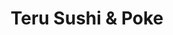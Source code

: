 ---
layout: place
title: "Teru Sushi & Poke"
permalink: /maryland/baltimore/teru-sushi-poke.html
stateAbbr: MD
stateName: Maryland
cityName: Baltimore
seo:
  name: "Teru Sushi & Poke"
  type: Restaurant
  links: https://www.teru-sushi.com/
description: "Looking for sushi in Baltimore, Maryland? Check out Teru Sushi & Poke for a delightful Japanese dining experience. Enjoy a variety of sushi and other dishes ..."
place_id: ChIJyd1sz4sFyIkRpIEV24MjC6k
photos:
  - name: >-
      places/ChIJyd1sz4sFyIkRpIEV24MjC6k/photos/AeeoHcJ7SK5TMp3pDoc9ilnAUjAIOlHbIv9FTiwKRju-ufHVKwSFlypYezml9iAbHsuwvwiYIhY3IxIAWuRhqRYAYoqdTM67L-OfmO-b_wJr7mozAN6bsOCd6z88MTTj2v_9bsdfnAB_eSJihIkPWO52YlaEJKOYXE-OC-y4nt79OGsxhPfRp8iTTeO0OplmedYqtvNT3OqRtMkQvDmI78fYS-zQsA1Ne2cmZzcHdhblquqZu_0OkV2SDooD1hvLCJHlOF3BD51DGxbMLo3_o_AqBnla8cY8UwkXWQSVOUnYl3vmtQ
    widthPx: 4032
    heightPx: 3024
    authorAttributions:
      - displayName: Teru Sushi & Poke
        uri: https://maps.google.com/maps/contrib/103243635975760545801
        photoUri: >-
          https://lh3.googleusercontent.com/a/ACg8ocJ6b8-Qmv0sRQKMf0xh3YrA7CaINKOiir3KCZzxe2bfIO8CNA=s100-p-k-no-mo
    flagContentUri: >-
      https://www.google.com/local/imagery/report/?cb_client=maps_api_places.places_api&image_key=!1e10!2sAF1QipNIimzgcBysnKdqj8eHDr05_I5gDTLOKEFqdMfC&hl=en-US
    googleMapsUri: >-
      https://www.google.com/maps/place//data=!3m4!1e2!3m2!1sAF1QipNIimzgcBysnKdqj8eHDr05_I5gDTLOKEFqdMfC!2e10!4m2!3m1!1s0x89c8058bcf6cddc9:0xa90b2383db1581a4
  - name: >-
      places/ChIJyd1sz4sFyIkRpIEV24MjC6k/photos/AeeoHcIE36iRcaTe8_Utjjw1irzmWBQOhb3XdrVpgHmf2QN3ZWam1B7a6gv2KNMxpYMfCIS8m1DaaypoYyoAXICHjrQUDSonSwg61lSI19jagHPLJTY4e_cYw2mr2fmjIfEwCIAKU9h4CcrUGdDdB2Msxa21TMb5P5TZ8DfE_ZcFjXJmjzs9KZQCFrDwLe2SPYvJsjeeov8yxl9jMbeoQR1P-MuqMHNkBk6RMMQIgceqgqbkoXN2HZKvGmApSp9OxVLtSYjx9m-c4wTkpbFn6ihyBL8I-MvzHkjHHKr3GuDbxKvzrnwtlBn4RdDLz8-QMTMty8ckdCJh2zaU3Ew7_9Nky_IhFB00Di9jvAuL3qFr3owRqhxdUEB5trwsgMzu8aAA5BFj1jYzh7zm1VR4O37vA4aX_0liLflNhI8h_xwGjgGaoPy7IMRN9Qw4dT9kzbZG
    widthPx: 4000
    heightPx: 2252
    authorAttributions:
      - displayName: roxboxable
        uri: https://maps.google.com/maps/contrib/109748528131539701168
        photoUri: >-
          https://lh3.googleusercontent.com/a-/ALV-UjWFI2TMQVJUkwDAvVgarqf7FOlC6oN-VhHkIw-NJqENgfh3KaA=s100-p-k-no-mo
    flagContentUri: >-
      https://www.google.com/local/imagery/report/?cb_client=maps_api_places.places_api&image_key=!1e10!2sCIABIhADycKznABHd2f2ql4ACIWj&hl=en-US
    googleMapsUri: >-
      https://www.google.com/maps/place//data=!3m4!1e2!3m2!1sCIABIhADycKznABHd2f2ql4ACIWj!2e10!4m2!3m1!1s0x89c8058bcf6cddc9:0xa90b2383db1581a4
  - name: >-
      places/ChIJyd1sz4sFyIkRpIEV24MjC6k/photos/AeeoHcJS2NpS5qE1C2AbUEH1je9czmNGDYiEjLHfFHiOtEiY_8M6n5xJF8RjIV_apdywcuXpsEXPY8UaxU18KEmQgpLgh6Dns9z92eMnJ5a3oK1eexIGO7lIWvIALJ3kaAvDuUIRH31nv6Id9f_PJlEmZGNQB2fY8kRfp4En7dR9dj6vX8mhgo8VTqUstMzgALPhD-gOxl9LXUlhaF5Dx0o4bovhKYHzpY_kjYG0nU4MvVW4KkS3hMMC__IUnaF1sowqTka5v7Cn12YO6bBbmz0ajuHXh8MMbgEab0WkxTv5tzNM-g
    widthPx: 4032
    heightPx: 3024
    authorAttributions:
      - displayName: Teru Sushi & Poke
        uri: https://maps.google.com/maps/contrib/103243635975760545801
        photoUri: >-
          https://lh3.googleusercontent.com/a/ACg8ocJ6b8-Qmv0sRQKMf0xh3YrA7CaINKOiir3KCZzxe2bfIO8CNA=s100-p-k-no-mo
    flagContentUri: >-
      https://www.google.com/local/imagery/report/?cb_client=maps_api_places.places_api&image_key=!1e10!2sAF1QipNmXjXSx0yrnWKVozw6hImA9INFiSBXV-28Fnw4&hl=en-US
    googleMapsUri: >-
      https://www.google.com/maps/place//data=!3m4!1e2!3m2!1sAF1QipNmXjXSx0yrnWKVozw6hImA9INFiSBXV-28Fnw4!2e10!4m2!3m1!1s0x89c8058bcf6cddc9:0xa90b2383db1581a4
  - name: >-
      places/ChIJyd1sz4sFyIkRpIEV24MjC6k/photos/AeeoHcK2SFH9C9LPrWIL3lVqQZj3LxXvWjwxpql_TTOcm-HVu3O3Jf_Mfr_0xzcqm_vmCb9Sv8-CRWSwTvgpVBXqn64rvPrDnAt76BuDQeIfIBShrLZDWbQIBLq7Vf53OjSlW2EjsPJQQiBSpac8Tc8oQS1RpEvvkjqnIJD8vSVLorGqApcEptOokJwABPjXMvhOgcDwjK1_P9dcqM8WUMW3CuDGirRrmDWMaHKmgdOfJTIinOq1pPZIK2V4p5PTJ4lO6BEkvhbhmVl5i4Pc9S8Invi3jHcnPwvGZHyrsytGFoof3w
    widthPx: 1284
    heightPx: 982
    authorAttributions:
      - displayName: Teru Sushi & Poke
        uri: https://maps.google.com/maps/contrib/103243635975760545801
        photoUri: >-
          https://lh3.googleusercontent.com/a/ACg8ocJ6b8-Qmv0sRQKMf0xh3YrA7CaINKOiir3KCZzxe2bfIO8CNA=s100-p-k-no-mo
    flagContentUri: >-
      https://www.google.com/local/imagery/report/?cb_client=maps_api_places.places_api&image_key=!1e10!2sAF1QipM62m8KC6OnizT-pnCKFjUPWM1b-P0Uu-hNSgcW&hl=en-US
    googleMapsUri: >-
      https://www.google.com/maps/place//data=!3m4!1e2!3m2!1sAF1QipM62m8KC6OnizT-pnCKFjUPWM1b-P0Uu-hNSgcW!2e10!4m2!3m1!1s0x89c8058bcf6cddc9:0xa90b2383db1581a4
  - name: >-
      places/ChIJyd1sz4sFyIkRpIEV24MjC6k/photos/AeeoHcLUumfhmlxPhjafEYXwB5GOQRs8S-lZgBpXz_dggoqBVaidzlTozohgym25ubkFnXXnPkHb5Ead011xT7E6SgORoBpJk57V_9oH94TW4DSI2sqx3rsjvN350x3qH8zHFZwCED09P0lm7uJUCW-7rfG2-wHBChLEroTCsOIxIx2lv3f1SrRPFGaT1fVjoAb0zHPCMtMw7d6ntvw338_P-1hClTK43FW_Uay-DxwgJaisjRJxN0k_cd12hpoxM3ZILHubedH_Ahp-niPNo58OIhzLKEW-MumD8mADH7-G_Ze8C52qCkoe4oAyAHUPO9Y1Xt2we3dOE3MmjunqBK_KKTiXfLIFQU9tW5lpleKkRIuxBqgxW_58iGl_3NLq0atRwccSZwH9zKUGS5GlXxXrTy81T-q_C4VyqwhULbPeXeJcn38
    widthPx: 4032
    heightPx: 3024
    authorAttributions:
      - displayName: Daniel Lee
        uri: https://maps.google.com/maps/contrib/114850009059002449783
        photoUri: >-
          https://lh3.googleusercontent.com/a/ACg8ocIMf6BV8Qrni5OSlJAEEgIBXIPR-kbfoMtfovZMzYr__wXCdg=s100-p-k-no-mo
    flagContentUri: >-
      https://www.google.com/local/imagery/report/?cb_client=maps_api_places.places_api&image_key=!1e10!2sCIHM0ogKEICAgIDX5tbr_gE&hl=en-US
    googleMapsUri: >-
      https://www.google.com/maps/place//data=!3m4!1e2!3m2!1sCIHM0ogKEICAgIDX5tbr_gE!2e10!4m2!3m1!1s0x89c8058bcf6cddc9:0xa90b2383db1581a4
  - name: >-
      places/ChIJyd1sz4sFyIkRpIEV24MjC6k/photos/AeeoHcLEIKmxPwFfMR0Q7m6EnWmZkYJDD1pGKnYjBsdxEmPk91O4TrkLXkGiRdPxgWSNQ6YIua-t2iRvXDEBEq13NJHXbElXdKuzOX9UzLUhZi90AOxwrSYJI8pc-5wkKtHmnbz9ocULWwDh5WE6vkMQdm1liLicKHWIZ685NCtDnX5_0VvVmgPr4rUrXlVTp6Aq6IPVdsuskBoRjeC42u_PkPIWN-Lqt_Fh3SALoHloc-5fCApiMgza2UQMnQj5kTEnvggdaJuDLAxxiGacOrWLaHqZEw1cpXSF9yRc7_MesCBMeZsPWkRy7Aosq7vNagQSglrtZkYbKCNrh3J8U8_WiS6eUwglLkuGZBraWmznfbuNAnZKVCEOZbzerrJ_lQFrFuorOgFEofcUi7xQflbyNem7GSv110Qj35ey1jIrqJmlm9aXLJdAWcfBoVmlgw
    widthPx: 4030
    heightPx: 3022
    authorAttributions:
      - displayName: Sutreechai Boonwang
        uri: https://maps.google.com/maps/contrib/101719642693370525049
        photoUri: >-
          https://lh3.googleusercontent.com/a-/ALV-UjWg57wPFr0RCAMiKLCxiaB7iSRB0dgWMk4g1zI_edSPYOMZpsVR=s100-p-k-no-mo
    flagContentUri: >-
      https://www.google.com/local/imagery/report/?cb_client=maps_api_places.places_api&image_key=!1e10!2sCIABIhAA3ireqT2awWecDpcAByoN&hl=en-US
    googleMapsUri: >-
      https://www.google.com/maps/place//data=!3m4!1e2!3m2!1sCIABIhAA3ireqT2awWecDpcAByoN!2e10!4m2!3m1!1s0x89c8058bcf6cddc9:0xa90b2383db1581a4
  - name: >-
      places/ChIJyd1sz4sFyIkRpIEV24MjC6k/photos/AeeoHcKtcvj2uEkvJ7WaDs5oK0t03CZZTL_y7yYnGtCRlhkNDqhVLtvXKqIdvhnYCfQQfdgLAX5vwpsPTfuHKBsE6qc4Mln-BNn2rzyb6_ZHJXwOQ4PUxQcibk2xIODFCslpMYVyqOrDK3AKAu_ESw3vjWRWuvnLFcK6PiD9AriNr9DxgbzHSfDWiwUTtAdY0_hbu4aczSbBHHRnysm32hiqiSTHnAMMCVw1aGoHfhMUt5vwwm_2FlIHR_84mugOH8d8BIRyxaO087m0MV0uMHh22xMFkRUqtzctAUBgnZg9jakSMw
    widthPx: 1620
    heightPx: 2025
    authorAttributions:
      - displayName: Teru Sushi & Poke
        uri: https://maps.google.com/maps/contrib/103243635975760545801
        photoUri: >-
          https://lh3.googleusercontent.com/a/ACg8ocJ6b8-Qmv0sRQKMf0xh3YrA7CaINKOiir3KCZzxe2bfIO8CNA=s100-p-k-no-mo
    flagContentUri: >-
      https://www.google.com/local/imagery/report/?cb_client=maps_api_places.places_api&image_key=!1e10!2sAF1QipNVHS813yGMs7Kbq3QjIvRJseHLwMpEbuG-Oy_k&hl=en-US
    googleMapsUri: >-
      https://www.google.com/maps/place//data=!3m4!1e2!3m2!1sAF1QipNVHS813yGMs7Kbq3QjIvRJseHLwMpEbuG-Oy_k!2e10!4m2!3m1!1s0x89c8058bcf6cddc9:0xa90b2383db1581a4
  - name: >-
      places/ChIJyd1sz4sFyIkRpIEV24MjC6k/photos/AeeoHcKNaAIQp8wiWz5a_Oi90K5S9SBNnV8KzsYNIe4-9k54mNSvBdP_Qx0SlBdkW_H-UMu9vUhc5mV07WGZ3v6wg0gZjk2dTC5xi4XjbyJnwgUyh2GaxyhSb8hpbvWo1NH0tOZC7u0XWuwr0aaix7l2L_uNQO0ySyvhpr2tSpgD9Tq57RKoiAIxpwPYbuoBqK2zNzFEpJRu2FypMXkWtk0WZl3LOrv2-4m7YkeUOmesfa96W7dtn_OokhQ2hoyeONfWmtD2yWZjQqhTtZKYig_GKX7DjbOehpBr-gKDYalDTu0UZ8vJ_Cotc9p31d4poI89HucOssmzutpkjMb1shopHAw-lzi_E7AAIYxS-tNcnIDjeFlDqj1o7QfrtfVqz01w3VCrnGex12a4aVSaHRj9DWPu1AEwkR4xRBzC-WCsbF5w91EyOzCRBZqWRSWwJzBw
    widthPx: 4031
    heightPx: 3023
    authorAttributions:
      - displayName: Sutreechai Boonwang
        uri: https://maps.google.com/maps/contrib/101719642693370525049
        photoUri: >-
          https://lh3.googleusercontent.com/a-/ALV-UjWg57wPFr0RCAMiKLCxiaB7iSRB0dgWMk4g1zI_edSPYOMZpsVR=s100-p-k-no-mo
    flagContentUri: >-
      https://www.google.com/local/imagery/report/?cb_client=maps_api_places.places_api&image_key=!1e10!2sCIABIhADydmY9iNXCWecDpkABRRf&hl=en-US
    googleMapsUri: >-
      https://www.google.com/maps/place//data=!3m4!1e2!3m2!1sCIABIhADydmY9iNXCWecDpkABRRf!2e10!4m2!3m1!1s0x89c8058bcf6cddc9:0xa90b2383db1581a4
  - name: >-
      places/ChIJyd1sz4sFyIkRpIEV24MjC6k/photos/AeeoHcJzeG6y_xjf9362bbuDva5lL56yzvYQUat9QoJ7cI74kCcGWiWPUMUU7t51b4qKAkWpPd5sqzLSy4RSqIVR2EesGrgZkJYl9AMpSXl6jAPperB4T8ESLiq64l7BjMeoIyy1HzHSIMGwumv000nztbbSVqEt_x4Rqpmb411MIuJ4bO8_wZXRQ7LH-sIXL5_GmA4vodQKJ5fhoSrtOVZpUkdh1xqYeKvsxMc2DGK4qnUoUD3mtVnjj7EnnkkdyFv9HFKWuIW0XMEAXGw-uDuWC7pVQHVN0v7UnM4kIpCTASEC-1p5bLP-k_YiYN3VihvZNSLcjvCU3r1fORxttP9F3enfv9GJ8qGQJNKS4A3n7YIcPrumMxBQ3KkcOVTDMjN1M5pZf_uvmalS-X-y_rClFz95m4-ZIYum_KxP53Um1dhAMdEb99WHo08JYFR-tm6Y
    widthPx: 4032
    heightPx: 3024
    authorAttributions:
      - displayName: Sutreechai Boonwang
        uri: https://maps.google.com/maps/contrib/101719642693370525049
        photoUri: >-
          https://lh3.googleusercontent.com/a-/ALV-UjWg57wPFr0RCAMiKLCxiaB7iSRB0dgWMk4g1zI_edSPYOMZpsVR=s100-p-k-no-mo
    flagContentUri: >-
      https://www.google.com/local/imagery/report/?cb_client=maps_api_places.places_api&image_key=!1e10!2sCIABIhADydmY9iNXCWecDpkAClLo&hl=en-US
    googleMapsUri: >-
      https://www.google.com/maps/place//data=!3m4!1e2!3m2!1sCIABIhADydmY9iNXCWecDpkAClLo!2e10!4m2!3m1!1s0x89c8058bcf6cddc9:0xa90b2383db1581a4
  - name: >-
      places/ChIJyd1sz4sFyIkRpIEV24MjC6k/photos/AeeoHcI_gD9jFrAhnpdxcPr-U_u3oFmQW3OVJz6qogfRta0fKg3D9FJKmEBgT2X2-Y59vWwSVeQkDXjHzH6XEWibgx4u7jSyLeHy7qe51awgf3LZ-IEbIu97qzWKZabBJSoWTZveZgy0KoNxHvRTz0ad4DLqJJSusmZiS1pcIfraN9ulu1CUO9rC9DhRRUMUvqBXX-9v4F7bGkNCn9v4yoGmPakNV8c6R4WkAgPkvb8pq688mp3Z6GgeJ28kD4FWcfJ_9Hl_kc9iOYSg51nQGNKZ4wnGgoyJBzsLasMToFdZHCBldo4m0WwuqXGJIOFGhGB7BKVUGYVFnVlaihK4J0ksQqypCoX-KqYa2E1ilX6F2v1Hz1aIwHAc2RCu3q2Avbm49D-EhZvh0lIjm2CNLc7vGZDQUOPoD0xmat05wWZsD3A
    widthPx: 3024
    heightPx: 4032
    authorAttributions:
      - displayName: Jacob Sanchez
        uri: https://maps.google.com/maps/contrib/104638774538911388059
        photoUri: >-
          https://lh3.googleusercontent.com/a-/ALV-UjWIclFS1n5iiuVxy5EyyEekIZsQ-VF13gph2_lqtd18BD-YqTmU=s100-p-k-no-mo
    flagContentUri: >-
      https://www.google.com/local/imagery/report/?cb_client=maps_api_places.places_api&image_key=!1e10!2sCIHM0ogKEICAgMDg7cjyMg&hl=en-US
    googleMapsUri: >-
      https://www.google.com/maps/place//data=!3m4!1e2!3m2!1sCIHM0ogKEICAgMDg7cjyMg!2e10!4m2!3m1!1s0x89c8058bcf6cddc9:0xa90b2383db1581a4
address: Lexington Market, 112 N Eutaw St Stall 41, Baltimore, MD 21201, USA
street: Lexington Market, 112 N Eutaw St Stall 41
city: Baltimore
state: MD
zip: '21201'
country: USA
neighborhood: Bromo Arts District
latitude: '39.291059'
longitude: '-76.621913'
accessibility_options:
  wheelchairAccessibleEntrance: true
  wheelchairAccessibleRestroom: true
business_status: OPERATIONAL
name: Teru Sushi & Poke
google_maps_links:
  directionsUri: >-
    https://www.google.com/maps/dir//''/data=!4m7!4m6!1m1!4e2!1m2!1m1!1s0x89c8058bcf6cddc9:0xa90b2383db1581a4!3e0
  placeUri: https://maps.google.com/?cid=12180868666376946084
  writeAReviewUri: >-
    https://www.google.com/maps/place//data=!4m3!3m2!1s0x89c8058bcf6cddc9:0xa90b2383db1581a4!12e1
  reviewsUri: >-
    https://www.google.com/maps/place//data=!4m4!3m3!1s0x89c8058bcf6cddc9:0xa90b2383db1581a4!9m1!1b1
  photosUri: >-
    https://www.google.com/maps/place//data=!4m3!3m2!1s0x89c8058bcf6cddc9:0xa90b2383db1581a4!10e5
primary_type: Takeout Restaurant
opening_hours:
  regular: null
  current: null
secondary_opening_hours:
  regular:
    weekdayDescriptions: null
    type: null
  current:
    weekdayDescriptions: null
    type: null
phone: (443) 574-6919
price_level: null
price_range: $10 &ndash; $20
rating: '5.0'
rating_count: 9
website: https://www.teru-sushi.com/
reviews:
  - name: >-
      places/ChIJyd1sz4sFyIkRpIEV24MjC6k/reviews/ChdDSUhNMG9nS0VJQ0FnTURnN2NESmp3RRAB
    relativePublishTimeDescription: a month ago
    rating: 5
    text:
      text: >-
        Amazing! Visiting from TX- Raj and his crew make an amazing dish!! Never
        had such amazing shrimp tempura in a dumpling bun - generously shrimp,
        unagi sauce, geniously paired with pickle and crispies.  So yummy!
      languageCode: en
    originalText:
      text: >-
        Amazing! Visiting from TX- Raj and his crew make an amazing dish!! Never
        had such amazing shrimp tempura in a dumpling bun - generously shrimp,
        unagi sauce, geniously paired with pickle and crispies.  So yummy!
      languageCode: en
    authorAttribution:
      displayName: Michelle Sanchez
      uri: https://www.google.com/maps/contrib/111959204713622118133/reviews
      photoUri: >-
        https://lh3.googleusercontent.com/a/ACg8ocI0kyiIiEZtGzj1-nLQhLdxP19vSands-28MTDlL0h50GGDOA=s128-c0x00000000-cc-rp-mo-ba2
    publishTime: '2025-02-26T16:27:58.638616Z'
    flagContentUri: >-
      https://www.google.com/local/review/rap/report?postId=ChdDSUhNMG9nS0VJQ0FnTURnN2NESmp3RRAB&d=17924085&t=1
    googleMapsUri: >-
      https://www.google.com/maps/reviews/data=!4m6!14m5!1m4!2m3!1sChdDSUhNMG9nS0VJQ0FnTURnN2NESmp3RRAB!2m1!1s0x89c8058bcf6cddc9:0xa90b2383db1581a4
  - name: >-
      places/ChIJyd1sz4sFyIkRpIEV24MjC6k/reviews/ChdDSUhNMG9nS0VJQ0FnSURicklEUXZ3RRAB
    relativePublishTimeDescription: 8 months ago
    rating: 5
    text:
      text: >-
        This is absolutely my favorite sushi place ever! The vibes are perfect,
        very clean and well light. There is seating right there which was great.


        The portion sizes alone would make this restaurant a 5/5 I ordered two
        avocado rolls and they were the size of two rolls each in Miami. I have
        never had this much avocado in an avocado than I have had here. Each of
        the rolls with 8 pieces each were filled to the brim with avocado!🥰


        The women who were working were the sweetest and the cashier at the time
        Jasmine is so nice.


        My family ordered from other restaurants in the market before I had
        order but I got my food within mins of ordering while it took 30 mins
        for my family to get theirs.


        Absolutely love this place!🎉
      languageCode: en
    originalText:
      text: >-
        This is absolutely my favorite sushi place ever! The vibes are perfect,
        very clean and well light. There is seating right there which was great.


        The portion sizes alone would make this restaurant a 5/5 I ordered two
        avocado rolls and they were the size of two rolls each in Miami. I have
        never had this much avocado in an avocado than I have had here. Each of
        the rolls with 8 pieces each were filled to the brim with avocado!🥰


        The women who were working were the sweetest and the cashier at the time
        Jasmine is so nice.


        My family ordered from other restaurants in the market before I had
        order but I got my food within mins of ordering while it took 30 mins
        for my family to get theirs.


        Absolutely love this place!🎉
      languageCode: en
    authorAttribution:
      displayName: Jamora Arroyo-Jefferson
      uri: https://www.google.com/maps/contrib/112179845917873001767/reviews
      photoUri: >-
        https://lh3.googleusercontent.com/a-/ALV-UjVsj7FMYjVMbbIBuojmgB1R620bmmGl_RZOdV6sP1LXt-1fQx_0=s128-c0x00000000-cc-rp-mo
    publishTime: '2024-08-02T18:21:53.280405Z'
    flagContentUri: >-
      https://www.google.com/local/review/rap/report?postId=ChdDSUhNMG9nS0VJQ0FnSURicklEUXZ3RRAB&d=17924085&t=1
    googleMapsUri: >-
      https://www.google.com/maps/reviews/data=!4m6!14m5!1m4!2m3!1sChdDSUhNMG9nS0VJQ0FnSURicklEUXZ3RRAB!2m1!1s0x89c8058bcf6cddc9:0xa90b2383db1581a4
  - name: >-
      places/ChIJyd1sz4sFyIkRpIEV24MjC6k/reviews/ChZDSUhNMG9nS0VJQ0FnSUNMZ09qd0p3EAE
    relativePublishTimeDescription: 10 months ago
    rating: 5
    text:
      text: >-
        I wanted to wait out the orioles game garage traffic a little, so
        decided to stop by Lexington market. My husband had mentioned wanting
        fish/sushi recently, so I grabbed him a spicy tuna poke bowl, and a
        kani(?) cream cheese sushi roll for myself.


        My husband was happy with his bowl and surprisingly turned down my
        wasabi bc he said it was spicy enough, which is rare and a good sign for
        him. I loved my sushi, though the roll I got can’t really be a testament
        to the sushi quality bc it was deep-fried, cream-cheese-filled, and
        likely considered a monstrosity to sushi purists 😂 but it hit the spot
        for someone not really in the mood for sushi but also not really in the
        mood to make two stops.


        If I were in the area and in the mood, would definitely try again!
      languageCode: en
    originalText:
      text: >-
        I wanted to wait out the orioles game garage traffic a little, so
        decided to stop by Lexington market. My husband had mentioned wanting
        fish/sushi recently, so I grabbed him a spicy tuna poke bowl, and a
        kani(?) cream cheese sushi roll for myself.


        My husband was happy with his bowl and surprisingly turned down my
        wasabi bc he said it was spicy enough, which is rare and a good sign for
        him. I loved my sushi, though the roll I got can’t really be a testament
        to the sushi quality bc it was deep-fried, cream-cheese-filled, and
        likely considered a monstrosity to sushi purists 😂 but it hit the spot
        for someone not really in the mood for sushi but also not really in the
        mood to make two stops.


        If I were in the area and in the mood, would definitely try again!
      languageCode: en
    authorAttribution:
      displayName: Annisa Liu
      uri: https://www.google.com/maps/contrib/110550535925400089260/reviews
      photoUri: >-
        https://lh3.googleusercontent.com/a-/ALV-UjVz1ysXDbQ4yRJoZXohqmhR4UHGtlHIRcs3q-31unB85wKGKvA=s128-c0x00000000-cc-rp-mo-ba3
    publishTime: '2024-06-13T22:28:14.624851Z'
    flagContentUri: >-
      https://www.google.com/local/review/rap/report?postId=ChZDSUhNMG9nS0VJQ0FnSUNMZ09qd0p3EAE&d=17924085&t=1
    googleMapsUri: >-
      https://www.google.com/maps/reviews/data=!4m6!14m5!1m4!2m3!1sChZDSUhNMG9nS0VJQ0FnSUNMZ09qd0p3EAE!2m1!1s0x89c8058bcf6cddc9:0xa90b2383db1581a4
  - name: >-
      places/ChIJyd1sz4sFyIkRpIEV24MjC6k/reviews/ChdDSUhNMG9nS0VJQ0FnTURnN2NqeWtnRRAB
    relativePublishTimeDescription: a month ago
    rating: 5
    text:
      text: What I Loved was these seemingly Dumpling Tacos ... did not dissapoint
      languageCode: en
    originalText:
      text: What I Loved was these seemingly Dumpling Tacos ... did not dissapoint
      languageCode: en
    authorAttribution:
      displayName: Jacob Sanchez
      uri: https://www.google.com/maps/contrib/104638774538911388059/reviews
      photoUri: >-
        https://lh3.googleusercontent.com/a-/ALV-UjWIclFS1n5iiuVxy5EyyEekIZsQ-VF13gph2_lqtd18BD-YqTmU=s128-c0x00000000-cc-rp-mo
    publishTime: '2025-02-26T16:26:58.974734Z'
    flagContentUri: >-
      https://www.google.com/local/review/rap/report?postId=ChdDSUhNMG9nS0VJQ0FnTURnN2NqeWtnRRAB&d=17924085&t=1
    googleMapsUri: >-
      https://www.google.com/maps/reviews/data=!4m6!14m5!1m4!2m3!1sChdDSUhNMG9nS0VJQ0FnTURnN2NqeWtnRRAB!2m1!1s0x89c8058bcf6cddc9:0xa90b2383db1581a4
  - name: >-
      places/ChIJyd1sz4sFyIkRpIEV24MjC6k/reviews/ChdDSUhNMG9nS0VJQ0FnSURmMWR5ZjV3RRAB
    relativePublishTimeDescription: 3 months ago
    rating: 5
    text:
      text: >-
        Ordered take out on uber eats. Food was excellent. Salmon was tender and
        fresh.
      languageCode: en
    originalText:
      text: >-
        Ordered take out on uber eats. Food was excellent. Salmon was tender and
        fresh.
      languageCode: en
    authorAttribution:
      displayName: Lavender X
      uri: https://www.google.com/maps/contrib/113019498949914482378/reviews
      photoUri: >-
        https://lh3.googleusercontent.com/a/ACg8ocJ45q2lE3xrvRHz_qcvzftbQtS51g-6ctRC_B3zvcJkcx76pA=s128-c0x00000000-cc-rp-mo
    publishTime: '2025-01-08T20:38:23.814Z'
    flagContentUri: >-
      https://www.google.com/local/review/rap/report?postId=ChdDSUhNMG9nS0VJQ0FnSURmMWR5ZjV3RRAB&d=17924085&t=1
    googleMapsUri: >-
      https://www.google.com/maps/reviews/data=!4m6!14m5!1m4!2m3!1sChdDSUhNMG9nS0VJQ0FnSURmMWR5ZjV3RRAB!2m1!1s0x89c8058bcf6cddc9:0xa90b2383db1581a4
parking_options:
  paidStreetParking: true
  valetParking: false
  paidGarageParking: true
payment_options:
  acceptsCreditCards: true
  acceptsDebitCards: true
  acceptsCashOnly: false
  acceptsNfc: true
allow_dogs: null
curbside_pickup: false
delivery: true
dine_in: true
good_for_children: true
good_for_groups: null
good_for_sports: false
live_music: false
menu_for_children: null
outdoor_seating: null
reservable: null
restroom: true
serves_beer: null
serves_breakfast: null
serves_brunch: true
serves_cocktails: null
serves_coffee: null
serves_dinner: true
serves_dessert: null
serves_lunch: true
serves_vegetarian_food: null
serves_wine: null
takeout: true
summary: null

---